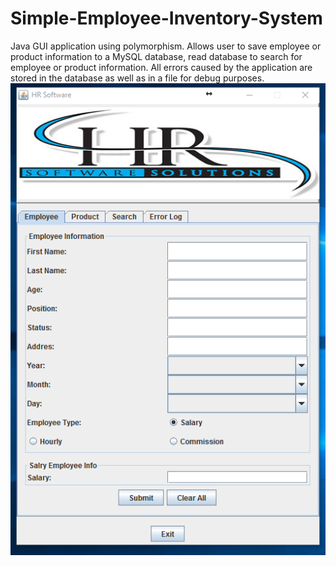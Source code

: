 # Simple-Employee-Inventory-System
Java GUI application using polymorphism. Allows user to save employee or product information to a MySQL database, read database to search for employee or product information.  All errors caused by the application are stored in the database as well as in a file for debug purposes.
![alt text](Screenshots/employeePanel.png "Employee Information Panel")
